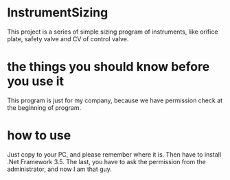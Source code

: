 # InstrumentSizing
This project is a series of simple sizing program of instruments, like orifice plate, safety valve and CV of control valve.

# the things you should know before you use it
This program is just for my company, because we have permission check at the beginning of program.

# how to use
Just copy to your PC, and please remember where it is.
Then have to install .Net Framework 3.5.
The last, you have to ask the permission from the administrator, and now I am that guy.
